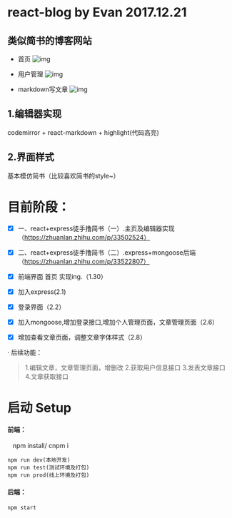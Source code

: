 # react-blog by Evan   2017.12.21

## 类似简书的博客网站
- 首页
![img](https://github.com/xiaofengz/react-blog/blob/master/static/img/blog1-1.gif)


- 用户管理
![img](https://github.com/xiaofengz/react-blog/blob/master/static/img/blog1-2.gif)


- markdown写文章
![img](https://github.com/xiaofengz/react-blog/blob/master/static/img/blog1-3.gif)


## 1.编辑器实现
codemirror + react-markdown + highlight(代码高亮)

## 2.界面样式
基本模仿简书（比较喜欢简书的style~）

# 目前阶段：
- [x]  一、react+express徒手撸简书（一）.主页及编辑器实现（https://zhuanlan.zhihu.com/p/33502524）
- [x]  二、react+express徒手撸简书（二）.express+mongoose后端（https://zhuanlan.zhihu.com/p/33522807）
 
 
- [x] 前端界面 首页 实现ing.（1.30）
- [x] 加入express(2.1)
- [x] 登录界面（2.2）
- [x] 加入mongoose,增加登录接口,增加个人管理页面，文章管理页面（2.6）
- [x] 增加查看文章页面，调整文章字体样式（2.8）


· 后续功能：

> 1.编辑文章，文章管理页面，增删改
> 2.获取用户信息接口
> 3.发表文章接口
> 4.文章获取接口


# 启动 Setup
#### 前端：
    npm install/ cnpm i

    npm run dev(本地开发)
    npm run test(测试环境及打包)
    npm run prod(线上环境及打包)
#### 后端：
    npm start

